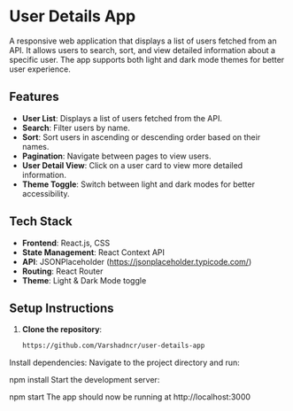 # User Details App

A responsive web application that displays a list of users fetched from an API. It allows users to search, sort, and view detailed information about a specific user. The app supports both light and dark mode themes for better user experience.

## Features

- **User List**: Displays a list of users fetched from the API.
- **Search**: Filter users by name.
- **Sort**: Sort users in ascending or descending order based on their names.
- **Pagination**: Navigate between pages to view users.
- **User Detail View**: Click on a user card to view more detailed information.
- **Theme Toggle**: Switch between light and dark modes for better accessibility.

## Tech Stack

- **Frontend**: React.js, CSS
- **State Management**: React Context API
- **API**: JSONPlaceholder (https://jsonplaceholder.typicode.com/)
- **Routing**: React Router
- **Theme**: Light & Dark Mode toggle

## Setup Instructions

1. **Clone the repository**:
   ```bash
   https://github.com/Varshadncr/user-details-app
Install dependencies: Navigate to the project directory and run:



npm install
Start the development server:


npm start
The app should now be running at http://localhost:3000
